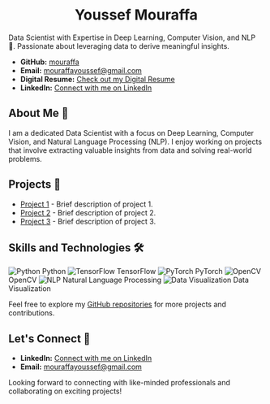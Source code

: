 <div align="center">
  <h1>Youssef Mouraffa</h1>
</div>

Data Scientist with Expertise in Deep Learning, Computer Vision, and NLP 🚀. Passionate about leveraging data to derive meaningful insights.

- **GitHub:** [mouraffa](https://github.com/mouraffa)
- **Email:** mouraffayoussef@gmail.com
- **Digital Resume:** [Check out my Digital Resume](https://digital-resume-with-app-dny3seferew7bf6fmsens7.streamlit.app/)
- **LinkedIn:** [Connect with me on LinkedIn](https://www.linkedin.com/in/youssef-mouraffa-316663201/)

## About Me 🌟

I am a dedicated Data Scientist with a focus on Deep Learning, Computer Vision, and Natural Language Processing (NLP). I enjoy working on projects that involve extracting valuable insights from data and solving real-world problems.

## Projects 🚀

- [Project 1](#) - Brief description of project 1.
- [Project 2](#) - Brief description of project 2.
- [Project 3](#) - Brief description of project 3.

## Skills and Technologies 🛠️

![Python](https://github.com/mouraffa/mouraffa/blob/main/images/python.png) Python ![TensorFlow](https://github.com/mouraffa/mouraffa/blob/main/images/tensorflow.png) TensorFlow ![PyTorch](https://github.com/mouraffa/mouraffa/blob/main/images/pytorch.png) PyTorch ![OpenCV](https://github.com/mouraffa/mouraffa/blob/main/images/opencv.png) OpenCV ![NLP](https://github.com/mouraffa/mouraffa/blob/main/images/nlp.png) Natural Language Processing ![Data Visualization](https://github.com/mouraffa/mouraffa/blob/main/images/data-viz.png) Data Visualization

Feel free to explore my [GitHub repositories](https://github.com/mouraffa) for more projects and contributions.

## Let's Connect 🤝

- **LinkedIn:** [Connect with me on LinkedIn](https://www.linkedin.com/in/youssef-mouraffa-316663201/)
- **Email:** [mouraffayoussef@gmail.com](mailto:mouraffayoussef@gmail.com)

Looking forward to connecting with like-minded professionals and collaborating on exciting projects!
